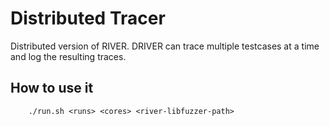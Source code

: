 Distributed Tracer
==================

Distributed version of RIVER. DRIVER can trace multiple testcases at a
time and log the resulting traces.

How to use it
-------------

        ./run.sh <runs> <cores> <river-libfuzzer-path>
